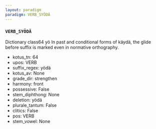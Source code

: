```yaml
---
layout: paradigm
paradigm: VERB_SYÖDÄ
---
```

### ` VERB_SYÖDÄ `

Dictionary class64 yö In past and conditional forms of käydä, the glide before suffix is marked even in normative orthography.
* kotus_tn: 64
* upos: VERB
* suffix_regex: yödä
* kotus_av: None
* grade_dir: strengthen
* harmony: front
* possessive: False
* stem_diphthong: None
* deletion: yödä
* plurale_tantum: False
* clitics: False
* pos: VERB
* stem_vowel: None
